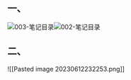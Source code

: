 
## 一、

![003-笔记目录](D:/手机/Screenshot/003-笔记目录.png)![002-笔记目录](D:/手机/Screenshot/002-笔记目录.jpeg)
## 二、

![[Pasted image 20230612232253.png]]